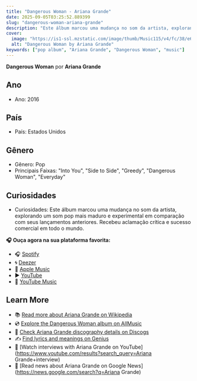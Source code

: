 ```yaml
---
title: "Dangerous Woman - Ariana Grande"
date: 2025-09-05T03:25:52.889399
slug: "dangerous-woman-ariana-grande"
description: "Este álbum marcou uma mudança no som da artista, explorando um som pop mais maduro e experimental em comparação com seus lançamentos anteriores."
cover:
  image: "https://is1-ssl.mzstatic.com/image/thumb/Music115/v4/fc/38/e6/fc38e60e-02f5-882d-689b-f8f40f842a3e/16UMGIM12432.rgb.jpg/500x500bb.jpg"
  alt: "Dangerous Woman by Ariana Grande"
keywords: ["pop album", "Ariana Grande", "Dangerous Woman", "music"]
---
```


**Dangerous Woman** por **Ariana Grande**
## Ano
- Ano: 2016
## País
- País: Estados Unidos
## Gênero
- Gênero: Pop
- Principais Faixas: "Into You", "Side to Side", "Greedy", "Dangerous Woman", "Everyday"
## Curiosidades
- Curiosidades: Este álbum marcou uma mudança no som da artista, explorando um som pop mais maduro e experimental em comparação com seus lançamentos anteriores. Recebeu aclamação crítica e sucesso comercial em todo o mundo.



**🎧 Ouça agora na sua plataforma favorita:**

- 🎧 [Spotify](https://open.spotify.com/search/Dangerous%20Woman%20Ariana%20Grande)
- 🌀 [Deezer](https://www.deezer.com/search/Dangerous%20Woman%20Ariana%20Grande)
- 🍎 [Apple Music](https://music.apple.com/search?term=Dangerous%20Woman%20Ariana%20Grande)
- ▶️ [YouTube](https://www.youtube.com/results?search_query=Dangerous%20Woman%20Ariana%20Grande)
- 🎵 [YouTube Music](https://music.youtube.com/search?q=Dangerous%20Woman%20Ariana%20Grande)

## Learn More

- 📚 [Read more about Ariana Grande on Wikipedia](https://en.wikipedia.org/wiki/Ariana+Grande)
- 💿 [Explore the Dangerous Woman album on AllMusic](https://www.allmusic.com/search/albums/Dangerous+Woman)
- 📀 [Check Ariana Grande discography details on Discogs](https://www.discogs.com/search/?q=Dangerous+Woman+Ariana+Grande&type=all)
- ✍️ [Find lyrics and meanings on Genius](https://genius.com/search?q=Dangerous+Woman%20Ariana+Grande)
- 🎤 [Watch interviews with Ariana Grande on YouTube](https://www.youtube.com/results?search_query=Ariana Grande+interview)
- 📰 [Read news about Ariana Grande on Google News](https://news.google.com/search?q=Ariana Grande)